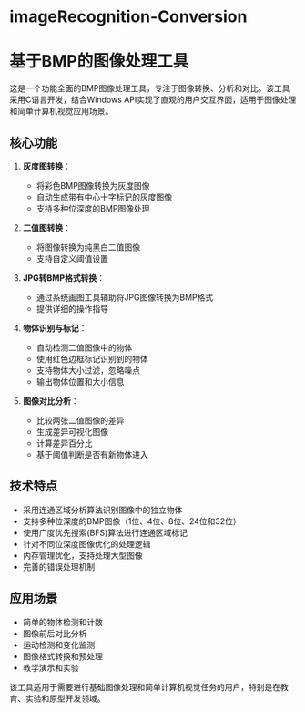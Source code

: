 # imageRecognition-Conversion
# 基于BMP的图像处理工具

这是一个功能全面的BMP图像处理工具，专注于图像转换、分析和对比。该工具采用C语言开发，结合Windows API实现了直观的用户交互界面，适用于图像处理和简单计算机视觉应用场景。

## 核心功能

1. **灰度图转换**：
   - 将彩色BMP图像转换为灰度图像
   - 自动生成带有中心十字标记的灰度图像
   - 支持多种位深度的BMP图像处理

2. **二值图转换**：
   - 将图像转换为纯黑白二值图像
   - 支持自定义阈值设置

3. **JPG转BMP格式转换**：
   - 通过系统画图工具辅助将JPG图像转换为BMP格式
   - 提供详细的操作指导

4. **物体识别与标记**：
   - 自动检测二值图像中的物体
   - 使用红色边框标记识别到的物体
   - 支持物体大小过滤，忽略噪点
   - 输出物体位置和大小信息

5. **图像对比分析**：
   - 比较两张二值图像的差异
   - 生成差异可视化图像
   - 计算差异百分比
   - 基于阈值判断是否有新物体进入

## 技术特点

- 采用连通区域分析算法识别图像中的独立物体
- 支持多种位深度的BMP图像（1位、4位、8位、24位和32位）
- 使用广度优先搜索(BFS)算法进行连通区域标记
- 针对不同位深度图像优化的处理逻辑
- 内存管理优化，支持处理大型图像
- 完善的错误处理机制

## 应用场景

- 简单的物体检测和计数
- 图像前后对比分析
- 运动检测和变化监测
- 图像格式转换和预处理
- 教学演示和实验

该工具适用于需要进行基础图像处理和简单计算机视觉任务的用户，特别是在教育、实验和原型开发领域。
